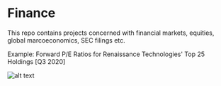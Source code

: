 # Finance

This repo contains projects concerned with financial markets, equities, global marcoeconomics, SEC filings etc.

Example: Forward P/E Ratios for Renaissance Technologies' Top 25 Holdings [Q3 2020]

![alt text](https://github.com/BrandonToushan/Finance/blob/master/images/EWT.png)
